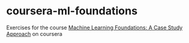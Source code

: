 # coursera-ml-foundations
Exercises for the course [Machine Learning Foundations: A Case Study Approach](https://www.coursera.org/learn/ml-foundations) on coursera

